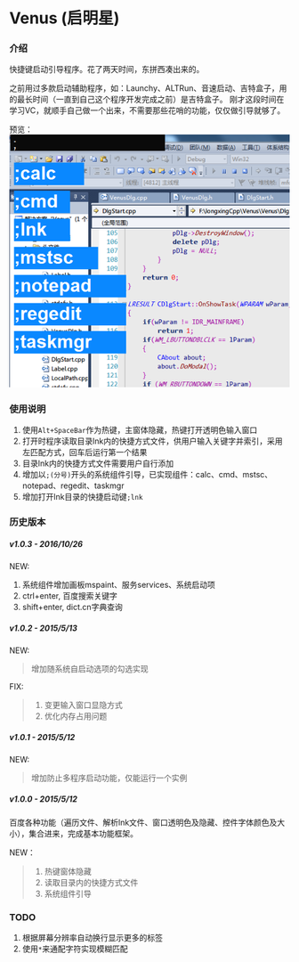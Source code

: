 # Venus (启明星)

### 介绍
快捷键启动引导程序。花了两天时间，东拼西凑出来的。

之前用过多款启动辅助程序，如：Launchy、ALTRun、音速启动、吉特盒子，用的最长时间（一直到自己这个程序开发完成之前）是吉特盒子。
刚才这段时间在学习VC，就顺手自己做一个出来，不需要那些花哨的功能，仅仅做引导就够了。

预览：
![预览效果](./simple.png)

### 使用说明

1. 使用`Alt+SpaceBar`作为热键，主窗体隐藏，热键打开透明色输入窗口
2. 打开时程序读取目录lnk内的快捷方式文件，供用户输入关键字并索引，采用左匹配方式，回车后运行第一个结果
3. 目录lnk内的快捷方式文件需要用户自行添加
4. 增加以`;(分号)`开头的系统组件引导，已实现组件：calc、cmd、mstsc、notepad、regedit、taskmgr
5. 增加打开lnk目录的快捷启动键`;lnk`


### 历史版本

##### v1.0.3 - 2016/10/26

NEW:

1. 系统组件增加画板mspaint、服务services、系统启动项
2. ctrl+enter, 百度搜索关键字
3. shift+enter, dict.cn字典查询


##### v1.0.2 - 2015/5/13  

NEW:

> 增加随系统自启动选项的勾选实现

FIX:

> 1. 变更输入窗口显隐方式
> 2. 优化内存占用问题

##### v1.0.1 - 2015/5/12  

NEW:

> 增加防止多程序启动功能，仅能运行一个实例

##### v1.0.0 - 2015/5/12  

百度各种功能（遍历文件、解析lnk文件、窗口透明色及隐藏、控件字体颜色及大小），集合进来，完成基本功能框架。

NEW：

> 1. 热键窗体隐藏
> 2. 读取目录内的快捷方式文件
> 3. 系统组件引导


### TODO

1. 根据屏幕分辨率自动换行显示更多的标签
2. 使用`*`来通配字符实现模糊匹配